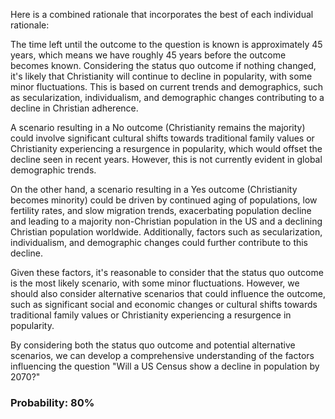Here is a combined rationale that incorporates the best of each individual rationale:

The time left until the outcome to the question is known is approximately 45 years, which means we have roughly 45 years before the outcome becomes known. Considering the status quo outcome if nothing changed, it's likely that Christianity will continue to decline in popularity, with some minor fluctuations. This is based on current trends and demographics, such as secularization, individualism, and demographic changes contributing to a decline in Christian adherence.

A scenario resulting in a No outcome (Christianity remains the majority) could involve significant cultural shifts towards traditional family values or Christianity experiencing a resurgence in popularity, which would offset the decline seen in recent years. However, this is not currently evident in global demographic trends.

On the other hand, a scenario resulting in a Yes outcome (Christianity becomes minority) could be driven by continued aging of populations, low fertility rates, and slow migration trends, exacerbating population decline and leading to a majority non-Christian population in the US and a declining Christian population worldwide. Additionally, factors such as secularization, individualism, and demographic changes could further contribute to this decline.

Given these factors, it's reasonable to consider that the status quo outcome is the most likely scenario, with some minor fluctuations. However, we should also consider alternative scenarios that could influence the outcome, such as significant social and economic changes or cultural shifts towards traditional family values or Christianity experiencing a resurgence in popularity.

By considering both the status quo outcome and potential alternative scenarios, we can develop a comprehensive understanding of the factors influencing the question "Will a US Census show a decline in population by 2070?"

### Probability: 80%
